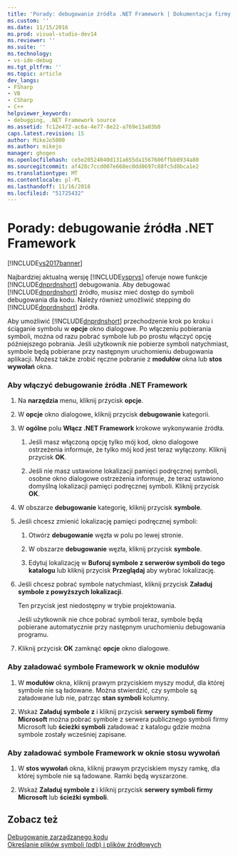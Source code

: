 ```yaml
---
title: 'Porady: debugowanie źródła .NET Framework | Dokumentacja firmy Microsoft'
ms.custom: ''
ms.date: 11/15/2016
ms.prod: visual-studio-dev14
ms.reviewer: ''
ms.suite: ''
ms.technology:
- vs-ide-debug
ms.tgt_pltfrm: ''
ms.topic: article
dev_langs:
- FSharp
- VB
- CSharp
- C++
helpviewer_keywords:
- debugging, .NET Framework source
ms.assetid: fc12e472-ac6a-4e77-8e22-a769e13a03b8
caps.latest.revision: 15
author: MikeJo5000
ms.author: mikejo
manager: ghogen
ms.openlocfilehash: ce5e20524040d131a655da1567606ffbb0934a80
ms.sourcegitcommit: af428c7ccd007e668ec0dd8697c88fc5d8bca1e2
ms.translationtype: MT
ms.contentlocale: pl-PL
ms.lasthandoff: 11/16/2018
ms.locfileid: "51725432"
---
```

# <a name="how-to-debug-net-framework-source"></a>Porady: debugowanie źródła .NET Framework
[!INCLUDE[vs2017banner](../includes/vs2017banner.md)]

Najbardziej aktualną wersję [!INCLUDE[vsprvs](../includes/vsprvs-md.md)] oferuje nowe funkcje [!INCLUDE[dnprdnshort](../includes/dnprdnshort-md.md)] debugowania. Aby debugować [!INCLUDE[dnprdnshort](../includes/dnprdnshort-md.md)] źródło, musisz mieć dostęp do symboli debugowania dla kodu. Należy również umożliwić stepping do [!INCLUDE[dnprdnshort](../includes/dnprdnshort-md.md)] źródła.  
  
 Aby umożliwić [!INCLUDE[dnprdnshort](../includes/dnprdnshort-md.md)] przechodzenie krok po kroku i ściąganie symbolu w **opcje** okno dialogowe. Po włączeniu pobierania symboli, można od razu pobrać symbole lub po prostu włączyć opcję późniejszego pobrania. Jeśli użytkownik nie pobierze symboli natychmiast, symbole będą pobierane przy następnym uruchomieniu debugowania aplikacji. Możesz także zrobić ręczne pobranie z **modułów** okna lub **stos wywołań** okna.  
  
### <a name="to-enable-net-framework-source-debugging"></a>Aby włączyć debugowanie źródła .NET Framework  
  
1.  Na **narzędzia** menu, kliknij przycisk **opcje**.  
  
2.  W **opcje** okno dialogowe, kliknij przycisk **debugowanie** kategorii.  
  
3.  W **ogólne** polu **Włącz .NET Framework** krokowe wykonywanie źródła.  
  
    1.  Jeśli masz włączoną opcję tylko mój kod, okno dialogowe ostrzeżenia informuje, że tylko mój kod jest teraz wyłączony. Kliknij przycisk **OK**.  
  
    2.  Jeśli nie masz ustawione lokalizacji pamięci podręcznej symboli, osobne okno dialogowe ostrzeżenia informuje, że teraz ustawiono domyślną lokalizacji pamięci podręcznej symboli. Kliknij przycisk **OK**.  
  
4.  W obszarze **debugowanie** kategorię, kliknij przycisk **symbole**.  
  
5.  Jeśli chcesz zmienić lokalizację pamięci podręcznej symboli:  
  
    1.  Otwórz **debugowanie** węzła w polu po lewej stronie.  
  
    2.  W obszarze **debugowanie** węzła, kliknij przycisk **symbole**.  
  
    3.  Edytuj lokalizację w **Buforuj symbole z serwerów symboli do tego katalogu** lub kliknij przycisk **Przeglądaj** aby wybrać lokalizację.  
  
6.  Jeśli chcesz pobrać symbole natychmiast, kliknij przycisk **Załaduj symbole z powyższych lokalizacji**.  
  
     Ten przycisk jest niedostępny w trybie projektowania.  
  
     Jeśli użytkownik nie chce pobrać symboli teraz, symbole będą pobierane automatycznie przy następnym uruchomieniu debugowania programu.  
  
7.  Kliknij przycisk **OK** zamknąć **opcje** okno dialogowe.  
  
### <a name="to-load-framework-symbols-using-the-modules-window"></a>Aby załadować symbole Framework w oknie modułów  
  
1.  W **modułów** okna, kliknij prawym przyciskiem myszy moduł, dla której symbole nie są ładowane. Można stwierdzić, czy symbole są załadowane lub nie, patrząc **stan symboli** kolumny.  
  
2.  Wskaż **Załaduj symbole z** i kliknij przycisk **serwery symboli firmy Microsoft** można pobrać symbole z serwera publicznego symboli firmy Microsoft lub **ścieżki symboli** załadować z katalogu gdzie można symbole zostały wcześniej zapisane.  
  
### <a name="to-load-framework-symbols-using-the-call-stack-window"></a>Aby załadować symbole Framework w oknie stosu wywołań  
  
1.  W **stos wywołań** okna, kliknij prawym przyciskiem myszy ramkę, dla której symbole nie są ładowane. Ramki będą wyszarzone.  
  
2.  Wskaż **Załaduj symbole z** i kliknij przycisk **serwery symboli firmy Microsoft** lub **ścieżki symboli**.  
  
## <a name="see-also"></a>Zobacz też  
 [Debugowanie zarządzanego kodu](../debugger/debugging-managed-code.md)   
 [Określanie plików symboli (pdb) i plików źródłowych](../debugger/specify-symbol-dot-pdb-and-source-files-in-the-visual-studio-debugger.md)



